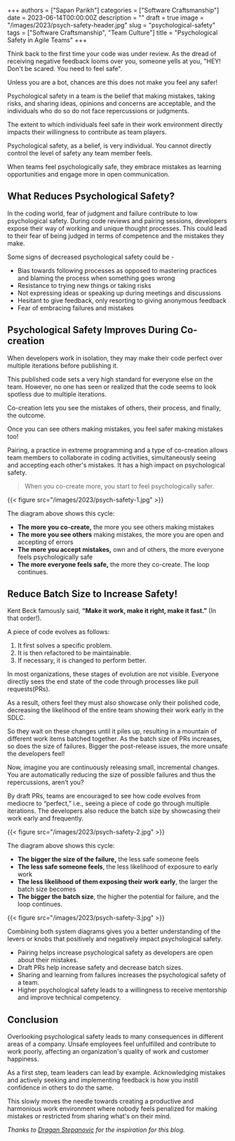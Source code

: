 +++
authors = ["Sapan Parikh"]
categories = ["Software Craftsmanship"]
date = 2023-06-14T00:00:00Z
description = ""
draft = true
image = "/images/2023/psych-safety-header.jpg"
slug = "psychological-safety"
tags = ["Software Craftsmanship", "Team Culture"]
title = "Psychological Safety in Agile Teams"
+++

Think back to the first time your code was under review. As the dread of receiving negative feedback looms over you, someone yells at you, "HEY! Don't be scared. You need to feel safe".

Unless you are a bot, chances are this does not make you feel any safer!

Psychological safety in a team is the belief that making mistakes, taking risks, and sharing ideas, opinions and concerns are acceptable, and the individuals who do so do not face repercussions or judgments.

The extent to which individuals feel safe in their work environment directly impacts their willingness to contribute as team players.

Psychological safety, as a belief, is very individual. You cannot directly control the level of safety any team member feels.

When teams feel psychologically safe, they embrace mistakes as learning opportunities and engage more in open communication.

## What Reduces Psychological Safety?

In the coding world, fear of judgment and failure contribute to low psychological safety. During code reviews and pairing sessions, developers expose their way of working and unique thought processes. This could lead to their fear of being judged in terms of competence and the mistakes they make.

Some signs of decreased psychological safety could be -

- Bias towards following processes as opposed to mastering practices and blaming the process when something goes wrong
- Resistance to trying new things or taking risks
- Not expressing ideas or speaking up during meetings and discussions
- Hesitant to give feedback, only resorting to giving anonymous feedback
- Fear of embracing failures and mistakes

## Psychological Safety Improves During Co-creation

When developers work in isolation, they may make their code perfect over multiple iterations before publishing it.

This published code sets a very high standard for everyone else on the team. However, no one has seen or realized that the code seems to look spotless due to multiple iterations.

Co-creation lets you see the mistakes of others, their process, and finally, the outcome.

Once you can see others making mistakes, you feel safer making mistakes too!

Pairing, a practice in extreme programming and a type of co-creation allows team members to collaborate in coding activities, simultaneously seeing and accepting each other's mistakes. It has a high impact on psychological safety.

> When you co-create more, you start to feel psychologically safer.

{{< figure src="/images/2023/psych-safety-1.jpg" >}}

The diagram above shows this cycle:

- **The more you co-create,** the more you see others making mistakes
- **The more you see others** making mistakes, the more you are open and accepting of errors
- **The more you accept mistakes,** own and of others, the more everyone feels psychologically safe
- **The more everyone feels safe,** the more they co-create. The loop continues.

## Reduce Batch Size to Increase Safety!

Kent Beck famously said, **“Make it work, make it right, make it fast.”** (In that order!).

A piece of code evolves as follows:

1. It first solves a specific problem.
1. It is then refactored to be maintainable.
1. If necessary, it is changed to perform better.

In most organizations, these stages of evolution are not visible. Everyone directly sees the end state of the code through processes like pull requests(PRs).

As a result, others feel they must also showcase only their polished code, decreasing the likelihood of the entire team showing their work early in the SDLC.

So they wait on these changes until it piles up, resulting in a mountain of different work items batched together. As the batch size of PRs increases, so does the size of failures. Bigger the post-release issues, the more unsafe the developers feel!

Now, imagine you are continuously releasing small, incremental changes. You are automatically reducing the size of possible failures and thus the repercussions, aren’t you?

By draft PRs, teams are encouraged to see how code evolves from mediocre to “perfect,” i.e., seeing a piece of code go through multiple iterations. The developers also reduce the batch size by showcasing their work early and frequently.

{{< figure src="/images/2023/psych-safety-2.jpg" >}}

The diagram above shows this cycle:

- **The bigger the size of the failure,** the less safe someone feels
- **The less safe someone feels**, the less likelihood of exposure to early work
- **The less likelihood of them exposing their work early**, the larger the batch size becomes
- **The bigger the batch size**, the higher the potential for failure, and the loop continues.

{{< figure src="/images/2023/psych-safety-3.jpg" >}}

Combining both system diagrams gives you a better understanding of the levers or knobs that positively and negatively impact psychological safety.

- Pairing helps increase psychological safety as developers are open about their mistakes.
- Draft PRs help increase safety and decrease batch sizes.
- Sharing and learning from failures increases the psychological safety of a team.
- Higher psychological safety leads to a willingness to receive mentorship and improve technical competency.

## Conclusion

Overlooking psychological safety leads to many consequences in different areas of a company. Unsafe employees feel unfulfilled and contribute to work poorly, affecting an organization's quality of work and customer happiness.

As a first step, team leaders can lead by example. Acknowledging mistakes and actively seeking and implementing feedback is how you instill confidence in others to do the same.

This slowly moves the needle towards creating a productive and harmonious work environment where nobody feels penalized for making mistakes or restricted from sharing what's on their mind.

_Thanks to [Dragan Stepanovic](https://www.linkedin.com/in/dstepanovic/) for the inspiration for this blog._
